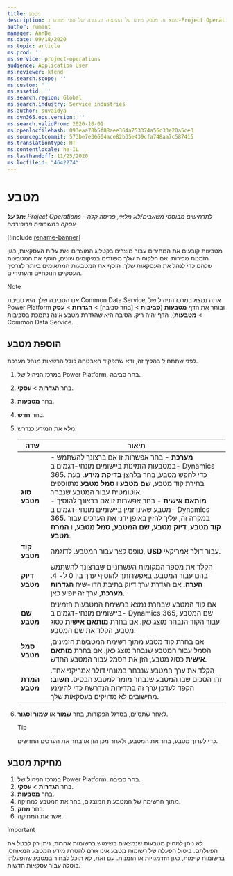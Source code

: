 ```yaml
---
title: מטבע
description: נושא זה מספק מידע על ההוספה וההסרה של סוגי מטבע ב-Project Operations.
author: rumant
manager: AnnBe
ms.date: 09/18/2020
ms.topic: article
ms.prod: ''
ms.service: project-operations
audience: Application User
ms.reviewer: kfend
ms.search.scope: ''
ms.custom: ''
ms.assetid: ''
ms.search.region: Global
ms.search.industry: Service industries
ms.author: suvaidya
ms.dyn365.ops.version: ''
ms.search.validFrom: 2020-10-01
ms.openlocfilehash: 093eaa78b5f88aee364a753374a56c33e20a5ce3
ms.sourcegitcommit: 573be7e36604ace82b35e439cfa748aa7c587415
ms.translationtype: HT
ms.contentlocale: he-IL
ms.lasthandoff: 11/25/2020
ms.locfileid: "4642274"
---
```

# <a name="currency"></a>מטבע

_**חל על:** Project Operations לתרחישים מבוססי משאבים/לא מלאי, פריסה קלה - עסקה בחשבונית פרופורמה_

[!include [rename-banner](~/includes/cc-data-platform-banner.md)]

מטבעות קובעים את המחירים עבור מוצרים בקטלוג המוצרים ואת עלות העסקאות, כגון הזמנות מכירות. אם הלקוחות שלך מפוזרים במיקומים שונים, הוסף את המטבעות שלהם כדי לנהל את העסקאות שלך. הוסף את המטבעות המתאימים ביותר לצרכיך העסקיים הנוכחיים והעתידיים.  

> [!NOTE]
> אם הסביבה שלך היא סביבת Common Data Service, אתה נמצא במרכז הניהול של Power Platform ובוחר את הדף **מטבעות** (**סביבות** > [בחר סביבה] > **הגדרות** > **עסק** > **מטבעות**), הדף יהיה ריק. הסיבה היא שהגדרת מטבע אינה נתמכת בסביבות Common Data Service.

## <a name="add-a-currency"></a>הוספת מטבע  
לפני שתתחיל בהליך זה, ודא שתפקיד האבטחה כולל הרשאות מנהל מערכת. 

1. במרכז הניהול של Power Platform, בחר סביבה. 
2. בחר **הגדרות** > **עסקי**.
3. בחר **מטבעות**.  
4. בחר **חדש**.  
5. מלא את המידע כנדרש.  


   |          שדה          |                                                                                                                                                                                                                                                                                                                                                                            תיאור                                                                                                                                                                                                                                                                                                                                                                            |
   |-------------------------|-------------------------------------------------------------------------------------------------------------------------------------------------------------------------------------------------------------------------------------------------------------------------------------------------------------------------------------------------------------------------------------------------------------------------------------------------------------------------------------------------------------------------------------------------------------------------------------------------------------------------------------------------------------------------------------------------------------------------------------------------------------------|
   |    **סוג מטבע**    | - **מערכת** - בחר אפשרות זו אם ברצונך להשתמש במטבעות הזמינות ביישומים מונחי-דגמים ב- Dynamics 365. כדי לחפש מטבע, בחר בלחצן **בדיקת מידע**. בעת בחירת קוד מטבע, **שם מטבע** ו **סמל מטבע** מתווספים אוטומטית עבור המטבע שנבחר.<br />- **מותאם אישית** - בחר אפשרות זו אם ברצונך להוסיך מטבע שאינו זמין ביישומים מונחי-דגמים ב- Dynamics 365. במקרה זה, עליך להזין באופן ידני את הערכים עבור **קוד מטבע**, **דיוק מטבע**, **שם המטבע**, **סמל מטבע**, ו **המרת מטבע**. |
   |    **קוד מטבע**    |                                                                                                                                                                                                                                                                                                                                            טופס קצר עבור המטבע. לדוגמה, **USD** עבור דולר אמריקאי.                                                                                                                                                                                                                                                                                                                                            |
   | **דיוק מטבע**  |                                                                                                                                                                                  הקלד את מספר המקומות העשרוניים שברצונך להשתמש בהם עבור המטבע.  באפשרותך להוסיף ערך בין 0 ל- 4. **הערה:** אם הגדרת ערך דיוק בתיבת הדו-שיח **הגדרות מערכת**, ערך זה יופיע כאן.                                                                                                                                                                                  |
   |    **שם מטבע**    |                                                                                                                                                                                                                                         אם קוד המטבע שבחרת נמצא ברשימת המטבעות הזמינים ביישומים מונחי-דגמים ב- Dynamics 365, שם המטבע עבור הקוד הנבחר מוצג כאן. אם בחרת **מותאם אישית** כסוג מטבע, הקלד את שם המטבע.                                                                                                                                                                                                                                          |
   |   **סמל מטבע**   |                                                                                                                                                                                                                                                                      אם בחרת קוד מטבע מתוך רשימת המטבעות הזמינים, הסמל עבור המטבע שנבחר מוצג כאן. אם בחרת **מותאם אישית** כסוג מטבע, הזן את הסמל עבור המטבע החדש.                                                                                                                                                                                                                                                                       |
   | **המרת מטבע** |                                                                                                                                                                                                                                     הקלד את ערך המטבע שנבחר במונחי דולר אמריקני אחד. זהו הסכום שבו המטבע שנבחר מומר למטבע הבסיס. **חשוב:** הקפד לעדכן ערך זה בתדירות הנדרשת כדי להימנע מחישובים לא מדויקים בעסקאות שלך.                                                                                                                                                                                                                                      |


6. לאחר שתסיים, בסרגל הפקודות, בחר **שמור** או **שמור וסגור**.  

   > [!TIP]
   >  כדי לערוך מטבע, בחר את המטבע, ולאחר מכן הזן או בחר את הערכים החדשים.  

## <a name="delete-a-currency"></a>מחיקת מטבע  

1. במרכז הניהול של Power Platform, בחר סביבה. 
2. בחר **הגדרות** > **עסקי**.
3. בחר **מטבעות**.  
4. מתוך הרשימה של המטבעות המוצגים, בחר את המטבע למחיקה.  
5. בחר **מחק**.  
6. אשר את המחיקה.  

> [!IMPORTANT]
>  לא ניתן למחוק מטבעות שנמצאים בשימוש ברשומות אחרות, ניתן רק לבטל את הפעלתם. ביטול הפעלה של רשומות מטבע אינו גורם להסרת מידע המטבע המאוחסן ברשומות קיימות, כגון הזדמנויות או הזמנות. עם זאת, לא תוכל לבחור במטבע שהפעלתו בוטלה עבור עסקאות חדשות.  
